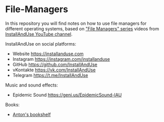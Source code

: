 # File-Managers
In this repository you will find notes on how to use file managers for different operating systems,
based on ["File Managers" series](https://geni.us/gJnNca) videos
from [InstallAndUse YouTube channel](https://geni.us/WvxAdmi).


InstallAndUse on social platforms:
- Website https://installanduse.com
- Instagram https://instagram.com/installanduse
- GitHub https://github.com/InstallAndUse
- vKontakte https://vk.com/InstallAndUse
- Telegram https://t.me/InstallAndUse


Music and sound effects:
- Epidemic Sound https://geni.us/EpidemicSound-IAU


Books:
- [Anton's bookshelf](https://og2k.com/books/)
